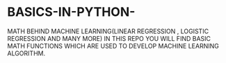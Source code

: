 # BASICS-IN-PYTHON-
MATH BEHIND MACHINE LEARNING(LINEAR REGRESSION , LOGISTIC REGRESSION AND MANY MORE)
IN THIS REPO YOU WILL FIND BASIC MATH FUNCTIONS WHICH ARE USED TO DEVELOP MACHINE LEARNING ALGORITHM.
